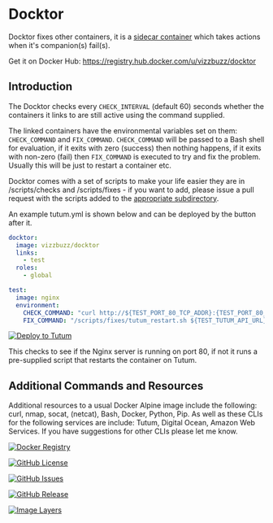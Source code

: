 # Docktor

Docktor fixes other containers, it is a [sidecar container](http://techblog.netflix.com/2014/11/prana-sidecar-for-your-netflix-paas.html) which takes actions when it's companion(s) fail(s).

Get it on Docker Hub: https://registry.hub.docker.com/u/vizzbuzz/docktor

## Introduction

The Docktor checks every `CHECK_INTERVAL` (default 60) seconds whether the containers it links to are still active using the command supplied.

The linked containers have the environmental variables set on them: `CHECK_COMMAND` and `FIX_COMMAND`. `CHECK_COMMAND` will be passed to a Bash shell for evaluation, if it exits with zero (success) then nothing happens, if it exits with non-zero (fail) then `FIX_COMMAND` is executed to try and fix the problem. Usually this will be just to restart a container etc.

Docktor comes with a set of scripts to make your life easier they are in /scripts/checks and /scripts/fixes - if you want to add, please issue a pull request with the scripts added to the [appropriate subdirectory](https://github.com/vizzbuzz/docktor/tree/master/root/scripts).

An example tutum.yml is shown below and can be deployed by the button after it.

```yaml
docktor:
  image: vizzbuzz/docktor
  links:
    - test
  roles:
    - global

test:
  image: nginx
  environment:
    CHECK_COMMAND: "curl http://${TEST_PORT_80_TCP_ADDR}:{TEST_PORT_80_TCP_PORT} | grep nginx.com"
    FIX_COMMAND: "/scripts/fixes/tutum_restart.sh ${TEST_TUTUM_API_URL}"
```

[![Deploy to Tutum](https://s.tutum.co/deploy-to-tutum.svg)](https://dashboard.tutum.co/stack/deploy/)

This checks to see if the Nginx server is running on port 80, if not it runs a pre-supplied script that restarts the container on Tutum.

## Additional Commands and Resources

Additional resources to a usual Docker Alpine image include the following: curl, nmap, socat, (netcat), Bash, Docker, Python, Pip. As well as these CLIs for the following services are include: Tutum, Digital Ocean, Amazon Web Services. If you have suggestions for other CLIs please let me know.


[![Docker Registry](https://img.shields.io/docker/pulls/vizzbuzz/docktor.svg)](https://registry.hub.docker.com/u/vizzbuzz/docktor)

[![GitHub License](https://img.shields.io/github/license/vizzbuzz/docktor.svg)](https://raw.githubusercontent.com/vizzbuzz/docktor/master/LICENSE)

[![GitHub Issues](https://img.shields.io/github/issues/vizzbuzz/docktor.svg)](https://github.com/vizzbuzz/docktor/issues)
    
[![GitHub Release](https://img.shields.io/github/release/vizzbuzz/docktor.svg)](https://github.com/vizzbuzz/docktor)

[![Image Layers](https://badge.imagelayers.io/vizzbuzz/docktor.svg)](https://imagelayers.io/?images=vizzbuzz/docktor:latest 'Get your own badge on imagelayers.io') 


